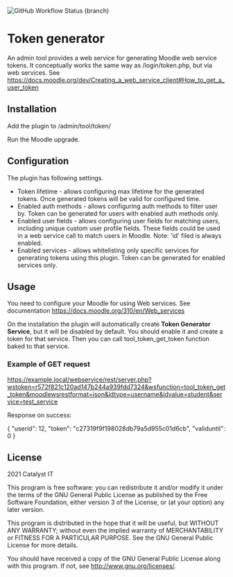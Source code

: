 ![GitHub Workflow Status (branch)](https://img.shields.io/github/workflow/status/catalyst/moodle-tool_token/ci/master)

# Token generator #

An admin tool provides a web service for generating Moodle web service tokens. It conceptually works the same way as /login/token.php, but via web services. See https://docs.moodle.org/dev/Creating_a_web_service_client#How_to_get_a_user_token

## Installation ##

Add the plugin to /admin/tool/token/

Run the Moodle upgrade.

## Configuration ##

The plugin has following settings.

* Token lifetime - allows configuring max lifetime for the generated tokens. Once generated tokens will be valid for configured time.
* Enabled auth methods - allows configuring auth methods to filter user by. Token can be generated for users with enabled auth methods only.
* Enabled user fields - allows configuring user fields for matching users, including unique custom user profile fields. These fields could be used in a web service call to match users in Moodle. Note: 'id' filed is always enabled.
* Enabled services - allows whitelisting only specific services for generating tokens using this plugin. Token can be generated for enabled services only.

## Usage ##

You need to configure your Moodle for using Web services. See documentation https://docs.moodle.org/310/en/Web_services

On the installation the plugin will automatically create **Token
Generator Service**, but it will be disabled by default. You should enable it and create a token for that service. Then you can call tool_token_get_token function baked to that service.

###  Example of GET request ###
https://example.local/webservice/rest/server.php?wstoken=r572f821c120ad147b244a939fdd7324&wsfunction=tool_token_get_token&moodlewsrestformat=json&idtype=username&idvalue=student&service=test_service

Response on success:

{ "userid": 12, "token": "c27319f9f198028db79a5d955c01d6cb", "validuntil": 0 }

## License ##

2021 Catalyst IT

This program is free software: you can redistribute it and/or modify it under
the terms of the GNU General Public License as published by the Free Software
Foundation, either version 3 of the License, or (at your option) any later
version.

This program is distributed in the hope that it will be useful, but WITHOUT ANY
WARRANTY; without even the implied warranty of MERCHANTABILITY or FITNESS FOR A
PARTICULAR PURPOSE.  See the GNU General Public License for more details.

You should have received a copy of the GNU General Public License along with
this program.  If not, see <http://www.gnu.org/licenses/>.

